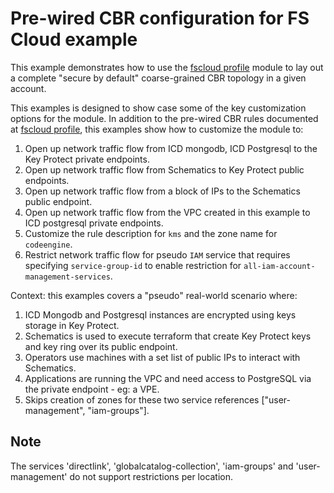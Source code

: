 # Pre-wired CBR configuration for FS Cloud example

This example demonstrates how to use the [fscloud profile](../../profiles/fscloud/) module to lay out a complete "secure by default" coarse-grained CBR topology in a given account.

This examples is designed to show case some of the key customization options for the module. In addition to the pre-wired CBR rules documented at [fscloud profile](../../profiles/fscloud/), this examples show how to customize the module to:
1. Open up network traffic flow from ICD mongodb, ICD Postgresql to the Key Protect private endpoints.
2. Open up network traffic flow from Schematics to Key Protect public endpoints.
3. Open up network traffic flow from a block of IPs to the Schematics public endpoint.
4. Open up network traffic flow from the VPC created in this example to ICD postgresql private endpoints.
5. Customize the rule description for `kms` and the zone name for `codeengine`.
6. Restrict network traffic flow for pseudo `IAM` service that requires specifying `service-group-id` to enable restriction for `all-iam-account-management-services`.

Context: this examples covers a "pseudo" real-world scenario where:
1. ICD Mongodb and Postgresql instances are encrypted using keys storage in Key Protect.
2. Schematics is used to execute terraform that create Key Protect keys and key ring over its public endpoint.
3. Operators use machines with a set list of public IPs to interact with Schematics.
4. Applications are running the VPC and need access to PostgreSQL via the private endpoint - eg: a VPE.
5. Skips creation of zones for these two service references ["user-management", "iam-groups"].

## Note
The services 'directlink', 'globalcatalog-collection', 'iam-groups' and 'user-management' do not support restrictions per location.
